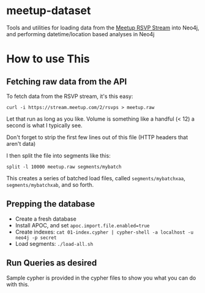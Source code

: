 # meetup-dataset

Tools and utilities for loading data from the [Meetup RSVP Stream](https://www.meetup.com/meetup_api/docs/stream/2/rsvps/) into Neo4j, and performing datetime/location based
analyses in Neo4j

# How to use This

## Fetching raw data from the API

To fetch data from the RSVP stream, it's this easy:

```
curl -i https://stream.meetup.com/2/rsvps > meetup.raw
```

Let that run as long as you like.  Volume is something like a handful (< 12) a second is what I typically see.

Don't forget to strip the first few lines out of this file (HTTP headers that aren't data)

I then split the file into segments like this:

```
split -l 10000 meetup.raw segments/mybatch
```

This creates a series of batched load files, called `segments/mybatchxaa`, `segments/mybatchxab`, and so forth.

## Prepping the database

* Create a fresh database
* Install APOC, and set `apoc.import.file.enabled=true`
* Create indexes: `cat 01-index.cypher | cypher-shell -a localhost -u neo4j -p secret`
* Load segments: `./load-all.sh`

## Run Queries as desired

Sample cypher is provided in the cypher files to show you what you can do with this.


